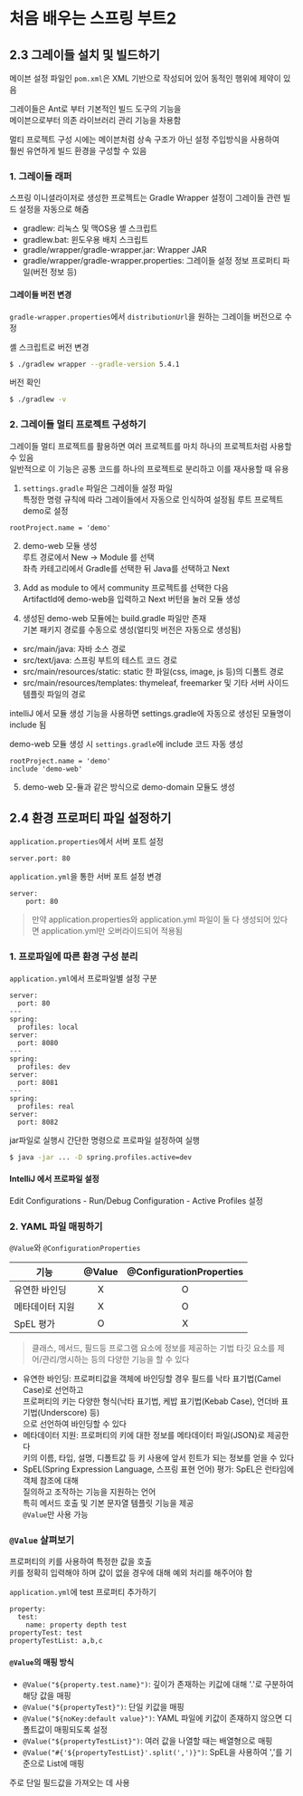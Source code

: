 # 처음 배우는 스프링 부트2

## 2.3 그레이들 설치 및 빌드하기
메이븐 설정 파일인 `pom.xml`은 XML 기반으로 작성되어 있어 동적인 행위에 제약이 있음  

그레이들은 Ant로 부터 기본적인 빌드 도구의 기능을  
메이븐으로부터 의존 라이브러리 관리 기능을 차용함  

멀티 프로젝트 구성 시에는 메이븐처럼 상속 구조가 아닌 설정 주입방식을 사용하여  
훨씬 유연하게 빌드 환경을 구성할 수 있음

### 1. 그레이들 래퍼
스프링 이니셜라이저로 생성한 프로젝트는 Gradle Wrapper 설정이 그레이들 관련 빌드 설정을 자동으로 해줌
- gradlew: 리눅스 및 맥OS용 셸 스크립트
- gradlew.bat: 윈도우용 배치 스크립트
- gradle/wrapper/gradle-wrapper.jar: Wrapper JAR
- gradle/wrapper/gradle-wrapper.properties: 그레이들 설정 정보 프로퍼티 파일(버전 정보 등)

#### 그레이들 버전 변경
`gradle-wrapper.properties`에서 `distributionUrl`을 원하는 그레이들 버전으로 수정

셸 스크립트로 버전 변경
```bash
$ ./gradlew wrapper --gradle-version 5.4.1
```

버전 확인
```bash
$ ./gradlew -v
```

### 2. 그레이들 멀티 프로젝트 구성하기
그레이들 멀티 프로젝트를 활용하면 여러 프로젝트를 마치 하나의 프로젝트처럼 사용할 수 있음  
일반적으로 이 기능은 공통 코드를 하나의 프로젝트로 분리하고 이를 재사용할 때 유용

1. `settings.gradle` 파일은 그레이들 설정 파일  
특정한 명령 규칙에 따라 그레이들에서 자동으로 인식하여 설정됨
루트 프로젝트 demo로 설정  
```properties
rootProject.name = 'demo'
```

2. demo-web 모듈 생성  
루트 경로에서 New -> Module 를 선택  
좌측 카테고리에서 Gradle를 선택한 뒤 Java를 선택하고 Next

3. Add as module to 에서 community 프로젝트를 선택한 다음  
 ArtifactId에 demo-web을 입력하고 Next 버턴을 눌러 모듈 생성
 
4. 생성된 demo-web 모듈에는 build.gradle 파일만 존재  
기본 패키지 경로를 수동으로 생성(얼티밋 버전은 자동으로 생성됨)
- src/main/java: 자바 소스 경로
- src/text/java: 스프링 부트의 테스트 코드 경로
- src/main/resources/static: static 한 파일(css, image, js 등)의 디폴트 경로
- src/main/resources/templates: thymeleaf, freemarker 및 기타 서버 사이드 템플릿 파일의 경로

intelliJ 에서 모듈 생성 기능을 사용하면 settings.gradle에 자동으로 생성된 모듈명이 include 됨

demo-web 모듈 생성 시 `settings.gradle`에 include 코드 자동 생성
```properties
rootProject.name = 'demo'
include 'demo-web'
```

5. demo-web 모-듈과 같은 방식으로 demo-domain 모듈도 생성

## 2.4 환경 프로퍼티 파일 설정하기
`application.properties`에서 서버 포트 설정
```properties
server.port: 80
```

`application.yml`을 통한 서버 포트 설정 변경
```properties
server:
    port: 80
```
> 만약 application.properties와 application.yml 파일이 둘 다 생성되어 있다면 application.yml만 오버라이드되어 적용됨

### 1. 프로파일에 따른 환경 구성 분리
`application.yml`에서 프로파일별 설정 구분
```properties
server:
  port: 80
---
spring:
  profiles: local
server:
  port: 8080
---
spring:
  profiles: dev
server:
  port: 8081
---
spring:
  profiles: real
server:
  port: 8082
```

jar파일로 실행시 간단한 명령으로 프로파일 설정하여 실행
```bash
$ java -jar ... -D spring.profiles.active=dev
```

#### IntelliJ 에서 프로파일 설정
Edit Configurations - Run/Debug Configuration - Active Profiles 설정

### 2. YAML 파일 매핑하기
`@Value`와 `@ConfigurationProperties`

| 기능            | @Value | @ConfigurationProperties |
| --------------- | :----: | :----------------------: |
| 유연한 바인딩   |   X    |            O             |
| 메타데이터 지원 |   X    |            O             |
| SpEL 평가       |   O    |            X             |

> 클래스, 메서드, 필드등 프로그램 요소에 정보를 제공하는 기법 타깃 요소를 제어/관리/명시하는 등의 다양한 기능을 할 수 있다

- 유연한 바인딩: 프로퍼티값을 객체에 바인딩할 경우 필드를 낙타 표기법(Camel Case)로 선언하고  
프로퍼티의 키는 다양한 형식(낙타 표기법, 케밥 표기법(Kebab Case), 언더바 표기법(Underscore) 등)  
으로 선언하여 바인딩할 수 있다  
- 메타데이터 지원: 프로퍼티의 키에 대한 정보를 메타데이터 파일(JSON)로 제공한다  
키의 이름, 타입, 설명, 디폴트값 등 키 사용에 앞서 힌트가 되는 정보를 얻을 수 있다
- SpEL(Spring Expression Language, 스프링 표현 언어) 평가: SpEL은 런타임에 객체 참조에 대해  
질의하고 조작하는 기능을 지원하는 언어  
특히 메서드 호출 및 기본 문자열 템플릿 기능을 제공  
`@Value`만 사용 가능

### `@Value` 살펴보기
프로퍼티의 키를 사용하여 특정한 값을 호출  
키를 정확히 입력해야 하며 값이 없을 경우에 대해 예외 처리를 해주어야 함

`application.yml`에 test 프로퍼티 추가하기
```properties
property:
  test:
    name: property depth test
propertyTest: test
propertyTestList: a,b,c
```

#### `@Value`의 매핑 방식
- `@Value("${property.test.name}")`: 깊이가 존재하는 키값에 대해 '.'로 구분하여 해당 값을 매핑
- `@Value("${propertyTest}")`: 단일 키값을 매핑
- `@Value("${noKey:default value}")`: YAML 파일에 키값이 존재하지 않으면 디폴트값이 매핑되도록 설정
- `@Value("${propertyTestList}")`: 여러 값을 나열할 때는 배열형으로 매핑
- `@Value("#{'${propertyTestList}'.split(',')}")`: SpEL을 사용하여 ','를 기준으로 List에 매핑

주로 단일 필드값을 가져오는 데 사용